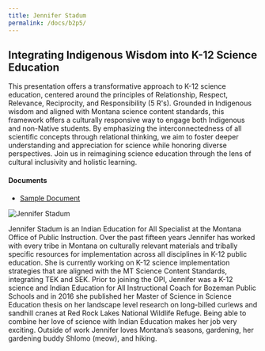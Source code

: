 ```yaml
---
title: Jennifer Stadum
permalink: /docs/b2p5/
---
```


## Integrating Indigenous Wisdom into K-12 Science Education

This presentation offers a transformative approach to K-12 science education, centered around the principles of Relationship, Respect, Relevance, Reciprocity, and Responsibility (5 R's). Grounded in Indigenous wisdom and aligned with Montana science content standards, this framework offers a culturally responsive way to engage both Indigenous and non-Native students. By emphasizing the interconnectedness of all scientific concepts through relational thinking, we aim to foster deeper understanding and appreciation for science while honoring diverse perspectives. Join us in reimagining science education through the lens of cultural inclusivity and holistic learning.

#### Documents
 - [Sample Document](../monday/breakout2/documents/b1p1d1.pdf)

![Jennifer Stadum](../monday/breakout2/images/stadum.jpg)

Jennifer Stadum is an Indian Education for All Specialist at the Montana Office of Public Instruction. Over the past fifteen years Jennifer has worked with every tribe in Montana on culturally relevant materials and tribally specific resources for implementation across all disciplines in K-12 public education. She is currently working on K-12 science implementation strategies that are aligned with the MT Science Content Standards, integrating TEK and SEK. Prior to joining the OPI, Jennifer was a K-12 science and Indian Education for All Instructional Coach for Bozeman Public Schools and in 2016 she published her Master of Science in Science Education thesis on her landscape level research on long-billed curlews and sandhill cranes at Red Rock Lakes National Wildlife Refuge. Being able to combine her love of science with Indian Education makes her job very exciting. Outside of work Jennifer loves Montana’s seasons, gardening, her gardening buddy Shlomo (meow), and hiking.